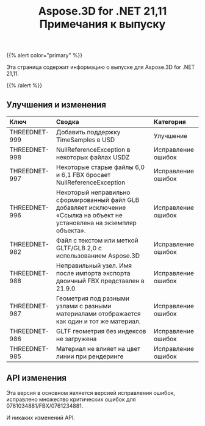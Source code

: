 ﻿---
title: Aspose.3D for .NET 21,11 Примечания к выпуску
type: docs
weight: 2
url: /ru/net/aspose-3d-for-net-21-11-release-notes/
---
{{% alert color="primary" %}}

Эта страница содержит информацию о выпуске для Aspose.3D for .NET 21,11.

{{% /alert %}}
## **Улучшения и изменения**

|**Ключ**|**Сводка**|**Категория**|
|:- |:- |:- |
|THREEDNET-999 |Добавить поддержку TimeSamples в USD|Улучшение|
|THREEDNET-998 |NullReferenceException в некоторых файлах USDZ|Исправление ошибок|
|THREEDNET-997 |Некоторые старые файлы 6,0 и 6,1 FBX бросает NullReferenceException|Исправление ошибок|
|THREEDNET-996 |Некоторый неправильно сформированный файл GLB добавляет исключение «Ссылка на объект не установлена на экземпляр объекта».|Исправление ошибок|
|THREEDNET-982 |Файл с текстом или меткой GLTF/GLB 2,0 с использованием Aspose.3D|Исправление ошибок|
|THREEDNET-988 |Неправильный узел. Имя после импорта экспорта двоичный FBX представлен в 21.9.0|Исправление ошибок|
|THREEDNET-987 |Геометрия под разными узлами с разными материалами отображается как один и тот же материал.|Исправление ошибок|
|THREEDNET-986 |GLTF геометрия без индексов не загружена|Исправление ошибок|
|THREEDNET-985 |Материал не влияет на цвет линии при рендеринге|Исправление ошибок|


## API изменения ##

Эта версия в основном является версией исправления ошибок, исправлено множество критических ошибок для 0761034881/FBX/0761234881.

И никаких изменений API.